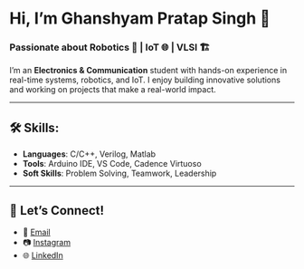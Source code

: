 # Hi, I’m Ghanshyam Pratap Singh 👋

### Passionate about **Robotics 🤖 | IoT 🌐 | VLSI 🏗️**

I’m an **Electronics & Communication** student with hands-on experience in real-time systems, robotics, and IoT. I enjoy building innovative solutions and working on projects that make a real-world impact.

---

## 🛠️ **Skills:**
- **Languages**: C/C++, Verilog, Matlab  
- **Tools**: Arduino IDE, VS Code, Cadence Virtuoso  
- **Soft Skills**: Problem Solving, Teamwork, Leadership

---

## 💬 **Let’s Connect!**
- 📧 [Email](mailto:ghanshyamsingh85165@gmail.com)  
- 📷 [Instagram](https://www.instagram.com/ghanshyam_pratap_singh)  
- 🌐 [LinkedIn](https://www.linkedin.com/in/ghanshyampratapsingh)

